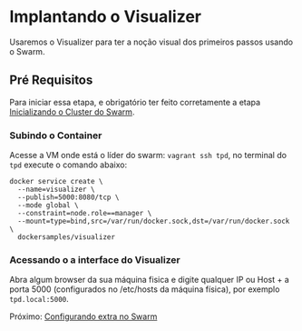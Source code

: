# Implantando o Visualizer

Usaremos o Visualizer para ter a noção visual dos primeiros passos usando o Swarm.

## Pré Requisitos

Para iniciar essa etapa, e obrigatório ter feito corretamente a etapa [Inicializando o Cluster do Swarm](docs/04-iniciando-cluster-swarm.md).


### Subindo o Container

Acesse a VM onde está o líder do swarm: `vagrant ssh tpd`, no terminal do `tpd` execute o comando abaixo:

```
docker service create \
  --name=visualizer \
  --publish=5000:8080/tcp \
  --mode global \
  --constraint=node.role==manager \
  --mount=type=bind,src=/var/run/docker.sock,dst=/var/run/docker.sock \
  dockersamples/visualizer
```

### Acessando o a interface do Visualizer


Abra algum browser da sua máquina fisica e digite qualquer IP ou Host + a porta 5000 (configurados no /etc/hosts da máquina física), por exemplo `tpd.local:5000`.

Próximo: [Configurando extra no Swarm](docs/06-configuracao-extra-swarm.md)